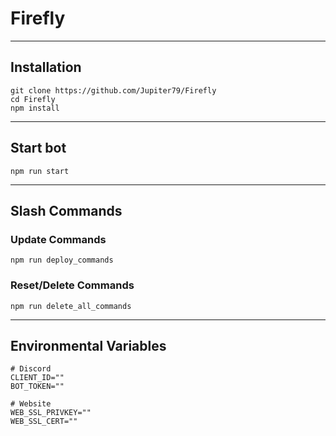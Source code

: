 # Firefly
---
## Installation

```
git clone https://github.com/Jupiter79/Firefly
cd Firefly
npm install
```

---
## Start bot

```
npm run start
```

---
## Slash Commands

### Update Commands
```
npm run deploy_commands
```

### Reset/Delete Commands
```
npm run delete_all_commands
```

---
## Environmental Variables

```
# Discord
CLIENT_ID=""
BOT_TOKEN=""

# Website
WEB_SSL_PRIVKEY=""
WEB_SSL_CERT=""
```